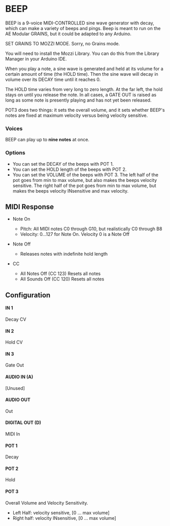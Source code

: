 # BEEP

BEEP is a 9-voice MIDI-CONTROLLED sine wave generator with decay, which can make a variety of beeps and pings.  Beep is meant to run on the AE Modular GRAINS, but it could be adapted to any Arduino.  

SET GRAINS TO MOZZI MODE.  Sorry, no Grains mode.

You will need to install the Mozzi Library.  You can do this from the Library Manager in your Arduino IDE.

When you play a note, a sine wave is generated and held at its volume for a certain amount of time (the HOLD time).  Then the sine wave will decay in volume over its DECAY time until it reaches 0.

The HOLD time varies from very long to zero length.  At the far left, the hold stays on until you release the note.  In all cases, a GATE OUT is raised as long as some note is presently playing and has not yet been released.

POT3 does two things: it sets the overall volume, and it sets whether BEEP's notes are fixed at maximum velocity versus being velocity sensitive.  

### Voices

BEEP can play up to **nine notes** at once.   

### Options

* You can set the DECAY of the beeps with POT 1.
* You can set the HOLD length of the beeps with POT 2.
* You can set the VOLUME of the beeps with POT 3.  The left half of the pot goes from min to max volume, but also makes the beeps velocity sensitive.  The right half of the pot goes from min to max volume, but makes the beeps velocity INsensitive and max velocity.

## MIDI Response

- Note On
    - Pitch: All MIDI notes C0 through G10, but realistically C0 through B8 
    - Velocity: 0...127 for Note On.  Velocity 0 is a Note Off

- Note Off
	- Releases notes with indefinite hold length

- CC
    - All Notes Off (CC 123) Resets all notes
    - All Sounds Off (CC 120) Resets all notes

## Configuration

#### IN 1
Decay CV
#### IN 2
Hold CV
#### IN 3
Gate Out
#### AUDIO IN (A)
[Unused]
#### AUDIO OUT
Out
#### DIGITAL OUT (D) 
MIDI In
#### POT 1
Decay
#### POT 2
Hold
#### POT 3
Overall Volume and Velocity Sensitivity.  

- Left Half: velocity sensitive, [0 ... max volume] 
- Right half: velocity INsensitive, [0 ... max volume]


